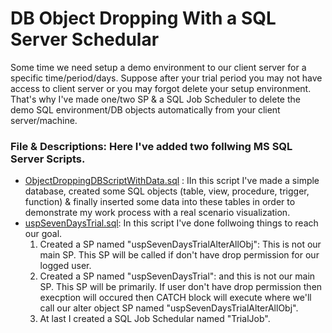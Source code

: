 # DB Object Dropping With a SQL Server Schedular
Some time we need setup a demo environment to our client server for a specific time/period/days. Suppose after your trial period you may not have access to client server or you may forgot delete your setup environment. That's why I've made one/two SP &amp; a SQL Job Scheduler to delete the demo SQL environment/DB objects automatically from your client server/machine.

### File & Descriptions: Here I've added two follwing MS SQL Server Scripts.
-   [ObjectDroppingDBScriptWithData.sql](https://github.com/erajuahmed/DbObjectDroppingWithASchedular/blob/main/ObjectDroppingDBScriptWithData.sql) : IIn this script I've made a       simple database, created some SQL objects (table, view, procedure, trigger, function) & finally inserted some data into these tables in order to demonstrate my work process       with a real scenario visualization.  
-   [uspSevenDaysTrial.sql](https://github.com/erajuahmed/DbObjectDroppingWithASchedular/blob/main/uspSevenDaysTrial.sql): In this script I've done follwoing things to reach our       goal.
    1. Created a SP named "uspSevenDaysTrialAlterAllObj": This is not our main SP. This SP will be called if don't have drop permission for our logged user.
    2. Created a SP named "uspSevenDaysTrial": and this is not our main SP. This SP will be primarily. If user don't have drop permission then execption will occured 
       then CATCH block will execute where we'll call our alter object SP named "uspSevenDaysTrialAlterAllObj".
    3. At last I created a SQL Job Schedular named "TrialJob".
     
